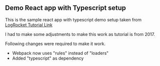 ## Demo React app with Typescript setup

This is the sample react app with typescript demo setup taken from
[LogRocket Tutorial Link](https://blog.logrocket.com/how-why-a-guide-to-using-typescript-with-react-fffb76c61614)

I had to make some adjustments to make this work as tutorial is from
2017.

Following changes were required to make it work.

- Webpack now uses "rules" instead of "loaders"
- Added "typescript" as dependency
